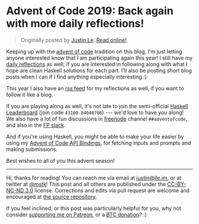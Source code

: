 Advent of Code 2019: Back again with more daily reflections!
============================================================

> Originally posted by [Justin Le](https://blog.jle.im/).
> [Read online!](https://blog.jle.im/entry/advent-of-code-2019.html)

Keeping up with the [advent of
code](https://blog.jle.im/entries/tagged/advent-of-code.html) tradition on this
blog, I'm just letting anyone interested know that I am participating again this
year! I still have my [daily
reflections](https://github.com/mstksg/advent-of-code-2019/blob/master/reflections.md)
as well, if you are interested in following along with what I hope are clean
Haskell solutions for each part. I'll also be posting short blog posts when I
can if I find anything especially interesting :)

This year I also have an [rss
feed](http://feeds.feedburner.com/jle-advent-of-code-2019) for my reflections as
well, if you want to follow it like a blog.

If you are playing along as well, it's not late to join the semi-official
[Haskell
Leaderboard](https://adventofcode.com/2019/leaderboard/private/view/43100) (join
code `43100-84040706`) --- we'd love to have you along! We also have a lot of
fun discussions in [freenode](https://webchat.freenode.net/) channel
`##adventofcode`, and also in the [FP
slack](https://functionalprogramming.slack.com/archives/CEJ8HASQN).

And if you're using Haskell, you might be able to make your life easier by using
my [Advent of Code API
Bindings](https://hackage.haskell.org/package/advent-of-code-api), for fetching
inputs and prompts and making submissions.

Best wishes to all of you this advent season!

--------------------------------------------------------------------------------

Hi, thanks for reading! You can reach me via email at <justin@jle.im>, or at
twitter at [\@mstk](https://twitter.com/mstk)! This post and all others are
published under the [CC-BY-NC-ND
3.0](https://creativecommons.org/licenses/by-nc-nd/3.0/) license. Corrections
and edits via pull request are welcome and encouraged at [the source
repository](https://github.com/mstksg/inCode).

If you feel inclined, or this post was particularly helpful for you, why not
consider [supporting me on Patreon](https://www.patreon.com/justinle/overview),
or a [BTC donation](bitcoin:3D7rmAYgbDnp4gp4rf22THsGt74fNucPDU)? :)


